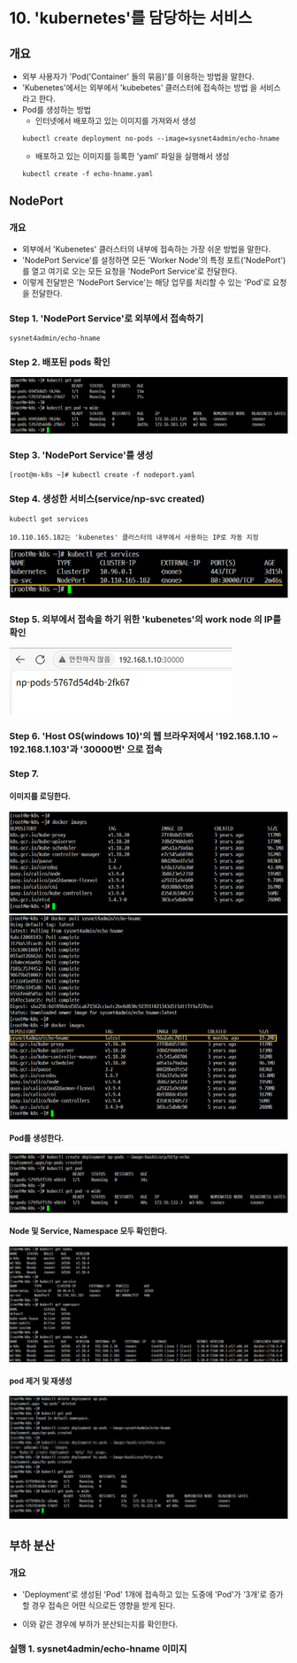 # 10. 'kubernetes'를 담당하는 서비스

## 개요
- 외부 사용자가 'Pod('Container' 들의 묶음)'를 이용하는 방법을 말한다.
- 'Kubenetes'에서는 외부에서 'kubebetes' 클러스터에 접속하는 방법 을 서비스 라고 한다.
- Pod를 생성하는 방법
    - 인터넷에서 배포하고 있는 이미지를 가져와서 생성
    ```
    kubectl create deployment no-pods --image=sysnet4admin/echo-hname
    ```
    - 배포하고 있는 이미지를 등록한 'yaml' 파일을 실행해서 생성
    ```
    kubectl create -f echo-hname.yaml
    ```

## NodePort
### 개요
- 외부에서 'Kubenetes' 클러스터의 내부에 접속하는 가장 쉬운 방법을 말한다.
- 'NodePort Service'를 설정하면 모든 'Worker Node'의 특정 포트('NodePort')를 열고 여기로 오는 모든 요청을 'NodePort Service'로 전달한다.
- 이렇게 전달받은 'NodePort Service'는 해당 업무를 처리할 수 있는 'Pod'로 요청을 전달한다.
    

### Step 1. 'NodePort Service'로 외부에서 접속하기
```
sysnet4admin/echo-hname
```

### Step 2. 배포된 pods 확인

![](./img/20250609.img/0001.png)

### Step 3. 'NodePort Service'를 생성
```
[root@m-k8s ~]# kubectl create -f nodeport.yaml
```
### Step 4. 생성한 서비스(service/np-svc created)
```
kubectl get services

10.110.165.182는 'kubenetes' 클러스터의 내부에서 사용하는 IP로 자동 지정
```
![](./img/20250609.img/0002.png)

### Step 5. 외부에서 접속을 하기 위한 'kubenetes'의 work node 의 IP를 확인

![](./img/20250609.img/0003.png)

### Step 6. 'Host OS(windows 10)'의 웹 브라우저에서 '192.168.1.10 ~ 192.168.1.103'과 '30000번' 으로 접속

### Step 7. 
#### 이미지를 로딩한다.

![](./img/20250609.img/0004.png)
![](./img/20250609.img/0005.png)

#### Pod를 생성한다.

![](./img/20250609.img/0006.png)

#### Node 및 Service, Namespace 모두 확인한다.

![](./img/20250609.img/0007.png)

#### pod 제거 및 재생성

![](./img/20250609.img/0008.png)

#### 

## 부하 분산
### 개요
- 'Deployment'로 생성된 'Pod' 1개에 접속하고 있는 도중에 'Pod'가 '3개'로 증가할 경우 접속은 어떤 식으로든 영향을 받게 된다.

- 이와 같은 경우에 부하가 분산되는지를 확인한다.

### 실행 1. sysnet4admin/echo-hname 이미지